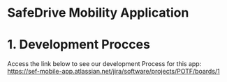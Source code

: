 # SafeDrive Mobility Application

# 1. Development Procces
Access the link below to see our development Process for this app:
https://sef-mobile-app.atlassian.net/jira/software/projects/POTF/boards/1
